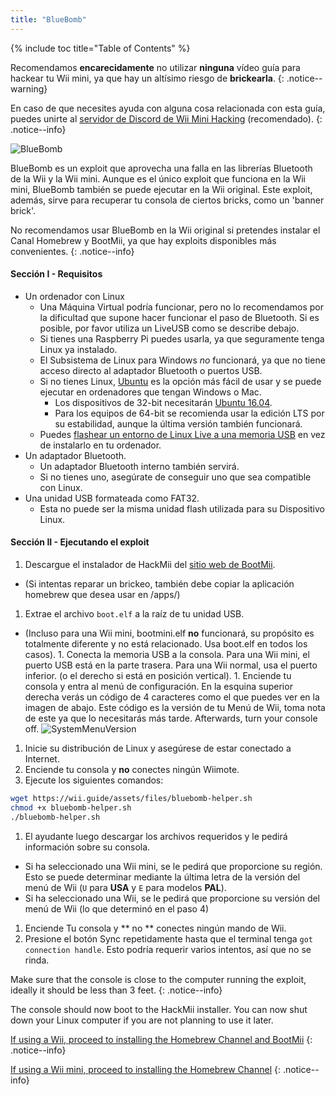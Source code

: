 ```yaml
---
title: "BlueBomb"
---
```


{% include toc title="Table of Contents" %}

Recomendamos **encarecidamente** no utilizar **ninguna** vídeo guía para hackear tu Wii mini, ya que hay un altísimo riesgo de **brickearla**.
{: .notice--warning}

En caso de que necesites ayuda con alguna cosa relacionada con esta guía, puedes unirte al [servidor de Discord de Wii Mini Hacking](https://discord.gg/6ryxnkS) (recomendado).
{: .notice--info}

![BlueBomb](/images/bluebomb.png)

BlueBomb es un exploit que aprovecha una falla en las librerías Bluetooth de la Wii y la Wii mini. Aunque es el único exploit que funciona en la Wii mini, BlueBomb también se puede ejecutar en la Wii original. Este exploit, además, sirve para recuperar tu consola de ciertos bricks, como un 'banner brick'.

No recomendamos usar BlueBomb en la Wii original si pretendes instalar el Canal Homebrew y BootMii, ya que hay exploits disponibles más convenientes.
{: .notice--info}

#### Sección I - Requisitos
- Un ordenador con Linux
  - Una Máquina Virtual podría funcionar, pero no lo recomendamos por la dificultad que supone hacer funcionar el paso de Bluetooth. Si es posible, por favor utiliza un LiveUSB como se describe debajo.
  - Si tienes una Raspberry Pi puedes usarla, ya que seguramente tenga Linux ya instalado.
  - El Subsistema de Linux para Windows *no* funcionará, ya que no tiene acceso directo al adaptador Bluetooth o puertos USB.
  - Si no tienes Linux, [Ubuntu](https://ubuntu.com/download/desktop) es la opción más fácil de usar y se puede ejecutar en ordenadores que tengan Windows o Mac.
    - Los dispositivos de 32-bit necesitarán [Ubuntu 16.04](http://releases.ubuntu.com/16.04/).
    - Para los equipos de 64-bit se recomienda usar la edición LTS por su estabilidad, aunque la última versión también funcionará.
  - Puedes [flashear un entorno de Linux Live a una memoria USB](https://ubuntu.com/tutorials/tutorial-create-a-usb-stick-on-windows#1-overview) en vez de instalarlo en tu ordenador.
- Un adaptador Bluetooth.
  - Un adaptador Bluetooth interno también servirá.
  - Si no tienes uno, asegúrate de conseguir uno que sea compatible con Linux.
- Una unidad USB formateada como FAT32.
  - Esta no puede ser la misma unidad flash utilizada para su Dispositivo Linux.

#### Sección II - Ejecutando el exploit
1. Descargue el instalador de HackMii del [sitio web de BootMii](https://bootmii.org/download/).
- (Si intentas reparar un brickeo, también debe copiar la aplicación homebrew que desea usar en /apps/)
1. Extrae el archivo `boot.elf` a la raíz de tu unidad USB.
- (Incluso para una Wii mini, bootmini.elf **no** funcionará, su propósito es totalmente diferente y no está relacionado. Usa boot.elf en todos los casos). 1. Conecta la memoria USB a la consola. Para una Wii mini, el puerto USB está en la parte trasera. Para una Wii normal, usa el puerto inferior. (o el derecho si está en posición vertical). 1. Enciende tu consola y entra al menú de configuración. En la esquina superior derecha verás un código de 4 caracteres como el que puedes ver en la imagen de abajo. Este código es la versión de tu Menú de Wii, toma nota de este ya que lo necesitarás más tarde. Afterwards, turn your console off. ![SystemMenuVersion](/images/Wii/SystemMenuVersion.png)
1. Inicie su distribución de Linux y asegúrese de estar conectado a Internet.
1. Enciende tu consola y **no** conectes ningún Wiimote.
1. Ejecute los siguientes comandos:
```bash
wget https://wii.guide/assets/files/bluebomb-helper.sh
chmod +x bluebomb-helper.sh
./bluebomb-helper.sh
```
1. El ayudante luego descargar los archivos requeridos y le pedirá información sobre su consola.
  - Si ha seleccionado una Wii mini, se le pedirá que proporcione su región. Esto se puede determinar mediante la última letra de la versión del menú de Wii (`U` para **USA** y `E` para modelos **PAL**).
  - Si ha seleccionado una Wii, se le pedirá que proporcione su versión del menú de Wii (lo que determinó en el paso 4)
1. Enciende Tu consola y ** no ** conectes ningún mando de Wii.
1. Presione el botón Sync repetidamente hasta que el terminal tenga `got connection handle`. Esto podría requerir varios intentos, así que no se rinda.

Make sure that the console is close to the computer running the exploit, ideally it should be less than 3 feet.
{: .notice--info}

The console should now boot to the HackMii installer. You can now shut down your Linux computer if you are not planning to use it later.

[If using a Wii, proceed to installing the Homebrew Channel and BootMii](hbc)
{: .notice--info}

[If using a Wii mini, proceed to installing the Homebrew Channel](hbc-mini)
{: .notice--info}
